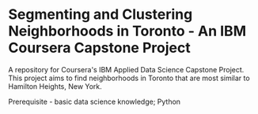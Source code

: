 # Segmenting and Clustering Neighborhoods in Toronto - An IBM Coursera Capstone Project
A repository for Coursera's IBM Applied Data Science Capstone Project. This project aims to find neighborhoods in Toronto that are most similar to Hamilton Heights, New York.

Prerequisite - basic data science knowledge; Python
